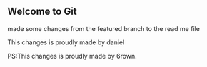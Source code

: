 ## Welcome to Git

made some changes from the featured branch to the read me file

This changes is proudly made by daniel

PS:This changes is proudly made by 6rown.

